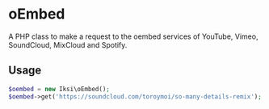 # oEmbed

A PHP class to make a request to the oembed services of YouTube, Vimeo, SoundCloud, MixCloud and Spotify.

## Usage

```PHP
$oembed = new Iksi\oEmbed();
$oembed->get('https://soundcloud.com/toroymoi/so-many-details-remix');
```
